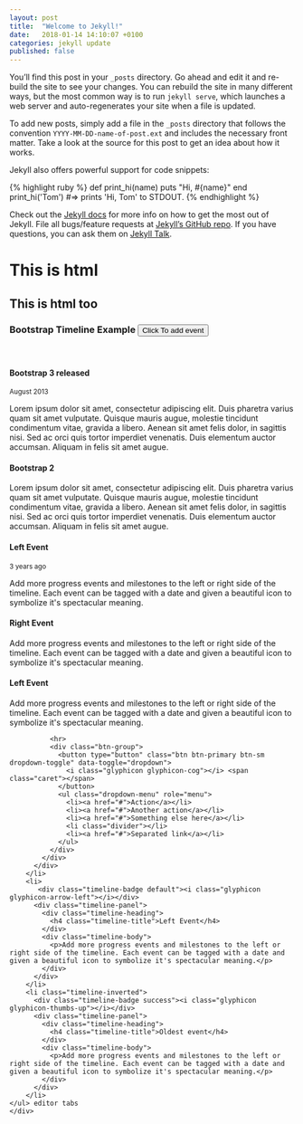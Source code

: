 ```yaml
---
layout: post
title:  "Welcome to Jekyll!"
date:   2018-01-14 14:10:07 +0100
categories: jekyll update
published: false
---
```

You’ll find this post in your `_posts` directory. Go ahead and edit it and re-build the site to see your changes. You can rebuild the site in many different ways, but the most common way is to run `jekyll serve`, which launches a web server and auto-regenerates your site when a file is updated.

To add new posts, simply add a file in the `_posts` directory that follows the convention `YYYY-MM-DD-name-of-post.ext` and includes the necessary front matter. Take a look at the source for this post to get an idea about how it works.

Jekyll also offers powerful support for code snippets:

{% highlight ruby %}
def print_hi(name)
  puts "Hi, #{name}"
end
print_hi('Tom')
#=> prints 'Hi, Tom' to STDOUT.
{% endhighlight %}

Check out the [Jekyll docs][jekyll-docs] for more info on how to get the most out of Jekyll. File all bugs/feature requests at [Jekyll’s GitHub repo][jekyll-gh]. If you have questions, you can ask them on [Jekyll Talk][jekyll-talk].

[jekyll-docs]: https://jekyllrb.com/docs/home
[jekyll-gh]:   https://github.com/jekyll/jekyll
[jekyll-talk]: https://talk.jekyllrb.com/

<div>
<h1> This is html </h1>
<h2> This is html too </h2>
<div>
<style>
.timeline {
    list-style: none;
    padding: 20px 0 20px;
    position: relative;
}

.timeline:before {
  top: 0;
  bottom: 0;
  position: absolute;
  content: " ";
  width: 3px;
  background-color: #eeeeee;
  left: 50%;
  margin-left: -1.5px;
}

.timeline > li {
  margin-bottom: 20px;
  position: relative;
}

.timeline > li:before,
.timeline > li:after {
  content: " ";
  display: table;
}

.timeline > li:after {
  clear: both;
}

.timeline > li:before,
.timeline > li:after {
  content: " ";
  display: table;
}

.timeline > li:after {
  clear: both;
}

.timeline > li > .timeline-panel {
  width: 46%;
  float: left;
  border: 1px solid #d4d4d4;
  border-radius: 2px;
  padding: 20px;
  position: relative;
  -webkit-box-shadow: 0 1px 6px rgba(0, 0, 0, 0.175);
  box-shadow: 0 1px 6px rgba(0, 0, 0, 0.175);
}

.timeline > li > .timeline-panel:before {
  position: absolute;
  top: 26px;
  right: -15px;
  display: inline-block;
  border-top: 15px solid transparent;
  border-left: 15px solid #ccc;
  border-right: 0 solid #ccc;
  border-bottom: 15px solid transparent;
  content: " ";
}

.timeline > li > .timeline-panel:after {
  position: absolute;
  top: 27px;
  right: -14px;
  display: inline-block;
  border-top: 14px solid transparent;
  border-left: 14px solid #fff;
  border-right: 0 solid #fff;
  border-bottom: 14px solid transparent;
  content: " ";
}

.timeline > li > .timeline-badge {
  color: #fff;
  width: 50px;
  height: 50px;
  line-height: 50px;
  font-size: 1.4em;
  text-align: center;
  position: absolute;
  top: 16px;
  left: 50%;
  margin-left: -25px;
  background-color: #999999;
  z-index: 100;
  border-top-right-radius: 50%;
  border-top-left-radius: 50%;
  border-bottom-right-radius: 50%;
  border-bottom-left-radius: 50%;
}

.timeline > li.timeline-inverted > .timeline-panel {
  float: right;
}

.timeline > li.timeline-inverted > .timeline-panel:before {
  border-left-width: 0;
  border-right-width: 15px;
  left: -15px;
  right: auto;
}

.timeline > li.timeline-inverted > .timeline-panel:after {
  border-left-width: 0;
  border-right-width: 14px;
  left: -14px;
  right: auto;
}

.timeline-badge.primary {
    background-color: #2e6da4 !important;
}

.timeline-badge.success {
    background-color: #3f903f !important;
}

.timeline-badge.warning {
    background-color: #f0ad4e !important;
}

.timeline-badge.danger {
    background-color: #d9534f !important;
}

.timeline-badge.info {
    background-color: #5bc0de !important;
}

.timeline-title {
    margin-top: 0;
    color: inherit;
}

.timeline-body > p,
.timeline-body > ul {
    margin-bottom: 0;
}

.timeline-body > p + p {
  margin-top: 5px;
}

@media (max-width: 767px) {
  ul.timeline:before {
    left: 40px;
  }

  ul.timeline > li > .timeline-panel {
    width: calc(100% - 90px);
    width: -moz-calc(100% - 90px);
    width: -webkit-calc(100% - 90px);
  }

  ul.timeline > li > .timeline-badge {
    left: 15px;
    margin-left: 0;
    top: 16px;
  }

  ul.timeline > li > .timeline-panel {
    float: right;
  }

  ul.timeline > li > .timeline-panel:before {
    border-left-width: 0;
    border-right-width: 15px;
    left: -15px;
    right: auto;
  }

  ul.timeline > li > .timeline-panel:after {
    border-left-width: 0;
    border-right-width: 14px;
    left: -14px;
    right: auto;
  }
}
</style>
<div class="container">
	<div class="row">
 <h3>Bootstrap Timeline Example <button class="btn btn-primary" id="add">Click To add event</button></h3>
    <ul class="timeline">
        <li>
          <div class="timeline-badge info"><i class="glyphicon glyphicon-hand-left"></i></div>
          <div class="timeline-panel">
            <div class="timeline-heading">
              <h4 class="timeline-title">Bootstrap 3 released</h4>
              <p><small class="text-muted"><i class="glyphicon glyphicon-time"></i> August 2013</small></p>
            </div>
            <div class="timeline-body">
              <p>Lorem ipsum dolor sit amet, consectetur adipiscing elit. Duis pharetra varius quam sit amet vulputate.
              Quisque mauris augue, molestie tincidunt condimentum vitae, gravida a libero. Aenean sit amet felis
              dolor, in sagittis nisi. Sed ac orci quis tortor imperdiet venenatis. Duis elementum auctor accumsan.
              Aliquam in felis sit amet augue.</p>
            </div>
          </div>
        </li>
        <li class="timeline-inverted">
          <div class="timeline-badge warning"><i class="glyphicon glyphicon-chevron-right"></i></div>
          <div class="timeline-panel">
            <div class="timeline-heading">
              <h4 class="timeline-title">Bootstrap 2</h4>
            </div>
            <div class="timeline-body">
              <p>Lorem ipsum dolor sit amet, consectetur adipiscing elit. Duis pharetra varius quam sit amet vulputate.
              Quisque mauris augue, molestie tincidunt condimentum vitae, gravida a libero. Aenean sit amet felis
              dolor, in sagittis nisi. Sed ac orci quis tortor imperdiet venenatis. Duis elementum auctor accumsan.
              Aliquam in felis sit amet augue.</p>
            </div>
          </div>
        </li>
        <li>
          <div class="timeline-badge danger"><i class="glyphicon glyphicon-eye-open"></i></div>
          <div class="timeline-panel">
            <div class="timeline-heading">
              <h4 class="timeline-title">Left Event</h4>
              <p><small class="text-muted"><i class="glyphicon glyphicon-time"></i> 3 years ago</small></p>
            </div>
            <div class="timeline-body">
              <p>Add more progress events and milestones to the left or right side of the timeline. Each event can be tagged with a date and given a beautiful icon to symbolize it's spectacular meaning.</p>
            </div>
          </div>
        </li>
        <li class="timeline-inverted">
          <div class="timeline-badge default"><i class="glyphicon glyphicon-home"></i></div>
          <div class="timeline-panel">
            <div class="timeline-heading">
              <h4 class="timeline-title">Right Event</h4>
            </div>
            <div class="timeline-body">
              <p>Add more progress events and milestones to the left or right side of the timeline. Each event can be tagged with a date and given a beautiful icon to symbolize it's spectacular meaning.</p>
            </div>
          </div>
        </li>
        <li>
          <div class="timeline-badge default"><i class="glyphicon glyphicon-home"></i></div>
          <div class="timeline-panel">
            <div class="timeline-heading">
              <h4 class="timeline-title">Left Event</h4>
            </div>
            <div class="timeline-body">
              <p>Add more progress events and milestones to the left or right side of the timeline. Each event can be tagged with a date and given a beautiful icon to symbolize it's spectacular meaning.</p>

              <hr>
              <div class="btn-group">
                <button type="button" class="btn btn-primary btn-sm dropdown-toggle" data-toggle="dropdown">
                  <i class="glyphicon glyphicon-cog"></i> <span class="caret"></span>
                </button>
                <ul class="dropdown-menu" role="menu">
                  <li><a href="#">Action</a></li>
                  <li><a href="#">Another action</a></li>
                  <li><a href="#">Something else here</a></li>
                  <li class="divider"></li>
                  <li><a href="#">Separated link</a></li>
                </ul>
              </div>
            </div>
          </div>
        </li>
        <li>
           <div class="timeline-badge default"><i class="glyphicon glyphicon-arrow-left"></i></div>
          <div class="timeline-panel">
            <div class="timeline-heading">
              <h4 class="timeline-title">Left Event</h4>
            </div>
            <div class="timeline-body">
              <p>Add more progress events and milestones to the left or right side of the timeline. Each event can be tagged with a date and given a beautiful icon to symbolize it's spectacular meaning.</p>
            </div>
          </div>
        </li>
        <li class="timeline-inverted">
          <div class="timeline-badge success"><i class="glyphicon glyphicon-thumbs-up"></i></div>
          <div class="timeline-panel">
            <div class="timeline-heading">
              <h4 class="timeline-title">Oldest event</h4>
            </div>
            <div class="timeline-body">
              <p>Add more progress events and milestones to the left or right side of the timeline. Each event can be tagged with a date and given a beautiful icon to symbolize it's spectacular meaning.</p>
            </div>
          </div>
        </li>
    </ul> editor tabs
	</div>
</div>

